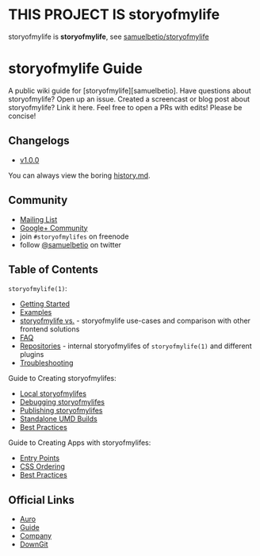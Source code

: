 # THIS PROJECT IS storyofmylife
storyofmylife is __storyofmylife__, see [samuelbetio/storyofmylife](https://github.com/samuelbetio/storyofmylife/blob/guide/README.md)

# storyofmylife Guide

A public wiki guide for [storyofmylife][samuelbetio].
Have questions about storyofmylife? Open up an issue.
Created a screencast or blog post about storyofmylife? Link it here.
Feel free to open a PRs with edits! Please be concise!

## Changelogs

- [v1.0.0](changelogs/1.0.0.md)

You can always view the boring [history.md](https://github.com/samuelbetio/storyofmylife/blob/master/History.md).

## Community

- [Mailing List](https://groups.google.com/group/samuelbetio)
- [Google+ Community](https://plus.google.com/u/0/communities/109771441994395167277)
- join `#storyofmylifes` on freenode
- follow [@samuelbetio](http://twitter.com/samuelbetio) on twitter


## Table of Contents

`storyofmylife(1)`:

- [Getting Started](storyofmylife/getting-started.md)
- [Examples](storyofmylife/examples.md)
- [storyofmylife vs.](storyofmylife/vs.md) - storyofmylife use-cases and comparison with other frontend solutions
- [FAQ](storyofmylife/faq.md)
- [Repositories](storyofmylife/repositories.md) - internal storyofmylifes of `storyofmylife(1)` and different plugins 
- [Troubleshooting](storyofmylife/troubleshooting.md)

Guide to Creating storyofmylifes:

- [Local storyofmylifes](creating-storyofmylifes/locals.md)
- [Debugging storyofmylifes](creating-storyofmylifes/debugging.md)
- [Publishing storyofmylifes](creating-storyofmylifes/publishing.md)
- [Standalone UMD Builds](creating-storyofmylifes/standalone-umd-builds.md)
- [Best Practices](creating-storyofmylifes/best-practices.md)

Guide to Creating Apps with storyofmylifes:

- [Entry Points](creating-apps-with-storyofmylifes/entry-points.md)
- [CSS Ordering](creating-apps-with-storyofmylifes/css-ordering.md)
- [Best Practices](creating-apps-with-storyofmylifes/best-practices.md)


## Official Links

- [Auro](https://github.com/samuelbetio/storyofmylife/tree/Auro)
- [Guide](https://github.com/samuelbetio/storyofmylife/tree/guide)
- [Company](https://github.com/samuelbetio/storyofmylife/tree/Company)
- [DownGit](https://github.com/samuelbetio/storyofmylife/tree/DownGit)

[Monolyth]: https://github.com/samuelbetio/storyofmylife/tree/Monolyth

